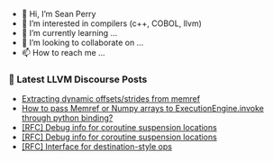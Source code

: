 - 👋 Hi, I’m Sean Perry
- 👀 I’m interested in compilers (c++, COBOL, llvm)
- 🌱 I’m currently learning ...
- 💞️ I’m looking to collaborate on ...
- 📫 How to reach me ...

<!---
s66perry/s66perry is a ✨ special ✨ repository because its `README.md` (this file) appears on your GitHub profile.
You can click the Preview link to take a look at your changes.
--->
### 📕 Latest LLVM Discourse Posts

<!-- DISCOURSE-LLVM:START -->
- [Extracting dynamic offsets/strides from memref](https://discourse.llvm.org/t/extracting-dynamic-offsets-strides-from-memref/64170?page=2#post_27)
- [How to pass Memref or Numpy arrays to ExecutionEngine.invoke through python binding?](https://discourse.llvm.org/t/how-to-pass-memref-or-numpy-arrays-to-executionengine-invoke-through-python-binding/64661#post_9)
- [[RFC] Debug info for coroutine suspension locations](https://discourse.llvm.org/t/rfc-debug-info-for-coroutine-suspension-locations/64721#post_18)
- [[RFC] Debug info for coroutine suspension locations](https://discourse.llvm.org/t/rfc-debug-info-for-coroutine-suspension-locations/64721#post_17)
- [[RFC] Interface for destination-style ops](https://discourse.llvm.org/t/rfc-interface-for-destination-style-ops/64056?page=3#post_50)
<!-- DISCOURSE-LLVM:END -->
